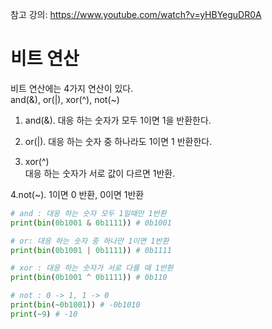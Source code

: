 참고 강의: https://www.youtube.com/watch?v=yHBYeguDR0A
# 비트 연산

비트 연산에는 4가지 연산이 있다.  
and(&), or(|), xor(^), not(~)

1. and(&). 
대응 하는 숫자가 모두 1이면 1을 반환한다.

2. or(|). 
대응 하는 숫자 중 하나라도 1이면 1 반환한다.  

3. xor(^)  
대응 하는 숫자가 서로 값이 다르면 1반환. 

4.not(~). 
1이면 0 반환, 0이면 1반환
``` python
# and : 대응 하는 숫자 모두 1일때만 1반환
print(bin(0b1001 & 0b1111)) # 0b1001

# or: 대응 하는 숫자 중 하나만 1이면 1반환
print(bin(0b1001 | 0b1111)) # 0b1111

# xor : 대응 하는 숫자가 서로 다를 때 1반환
print(bin(0b1001 ^ 0b1111)) # 0b110

# not : 0 -> 1, 1 -> 0
print(bin(~0b1001)) # -0b1010
print(~9) # -10
```




